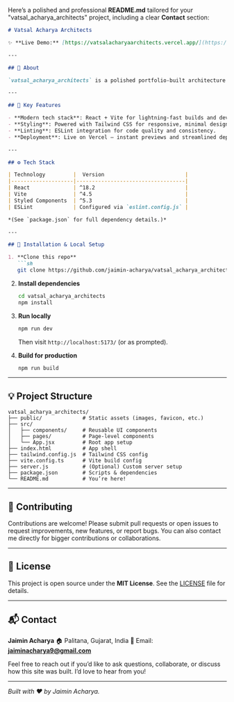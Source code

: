 Here’s a polished and professional **README.md** tailored for your "vatsal\_acharya\_architects" project, including a clear **Contact** section:

````markdown
# Vatsal Acharya Architects

✨ **Live Demo:** [https://vatsalacharyaarchitects.vercel.app/](https://vatsalacharyaarchitects.vercel.app/)

---

## 📖 About

`vatsal_acharya_architects` is a polished portfolio-built architecture website showcasing our finest projects. Built using **React** and **Vite**, it delivers fast hot-module reloading, modern tooling, and clean code with ESLint and Tailwind CSS.

---

## 🚀 Key Features

- **Modern tech stack**: React + Vite for lightning-fast builds and development.
- **Styling**: Powered with Tailwind CSS for responsive, minimal design.
- **Linting**: ESLint integration for code quality and consistency.
- **Deployment**: Live on Vercel — instant previews and streamlined deployment.

---

## ⚙️ Tech Stack

| Technology         |  Version                          |
|--------------------|-----------------------------------|
| React              | ^18.2                             |
| Vite               | ^4.5                              |
| Styled Components  | ^5.3                              |
| ESLint             | Configured via `eslint.config.js` |

*(See `package.json` for full dependency details.)*

---

## 🧱 Installation & Local Setup

1. **Clone this repo**  
   ```sh
   git clone https://github.com/jaimin-acharya/vatsal_acharya_architects.git
````

2. **Install dependencies**

   ```sh
   cd vatsal_acharya_architects
   npm install
   ```

3. **Run locally**

   ```sh
   npm run dev
   ```

   Then visit `http://localhost:5173/` (or as prompted).

4. **Build for production**

   ```sh
   npm run build
   ```

---

## 💡 Project Structure

```
vatsal_acharya_architects/
├── public/             # Static assets (images, favicon, etc.)
├── src/
│   ├── components/     # Reusable UI components
│   ├── pages/          # Page-level components
│   └── App.jsx         # Root app setup
├── index.html          # App shell
├── tailwind.config.js  # Tailwind CSS config
├── vite.config.ts      # Vite build config
├── server.js           # (Optional) Custom server setup
├── package.json        # Scripts & dependencies
└── README.md           # You’re here!
```

---

## 📝 Contributing

Contributions are welcome! Please submit pull requests or open issues to request improvements, new features, or report bugs. You can also contact me directly for bigger contributions or collaborations.

---

## 🔧 License

This project is open source under the **MIT License**. See the [LICENSE](LICENSE) file for details.

---

## 📬 Contact

**Jaimin Acharya**
🏠 Palitana, Gujarat, India
📧 Email: **[jaiminacharya9@gmail.com](mailto:jaiminacharya9@gmail.com)**

Feel free to reach out if you’d like to ask questions, collaborate, or discuss how this site was built. I’d love to hear from you!

---

*Built with ❤ by Jaimin Acharya.*

